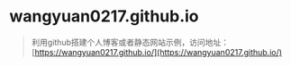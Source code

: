 # wangyuan0217.github.io

> 利用github搭建个人博客或者静态网站示例，访问地址：[https://wangyuan0217.github.io/](https://wangyuan0217.github.io/)
